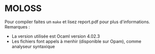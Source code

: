 MOLOSS
======

Pour compiler faites un `make` et lisez report.pdf pour plus
d'informations.
Remarques :
* La version utilisée est Ocaml version 4.02.3
* Les fichiers font appels à menhir (disponible sur Opam), comme
  analyseur syntaxique

